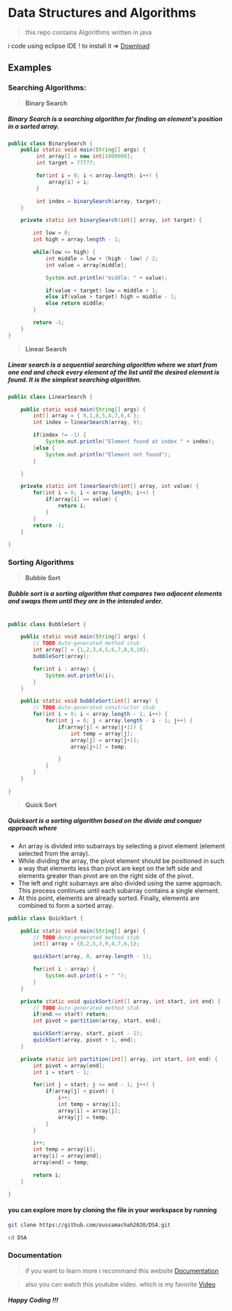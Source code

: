 # Data Structures and Algorithms

> this repo contains Algorithms written in java

i code using eclipse IDE ! to install it => [Download](https://www.eclipse.org/downloads/)

## Examples

### Searching Algorithms:

> **Binary Search**

##### Binary Search is a searching algorithm for finding an element's position in a sorted array.

```java
public class BinarySearch {
	public static void main(String[] args) {
		 int array[] = new int[1000000];
		 int target = 77777;

		 for(int i = 0; i < array.length; i++) {
			 array[i] = i;
		 }

		 int index = binarySearch(array, target);
	}

	private static int binarySearch(int[] array, int target) {

		int low = 0;
		int high = array.length - 1;

		while(low <= high) {
			int middle = low + (high - low) / 2;
			int value = array[middle];

			System.out.println("middle: " + value);

			if(value < target) low = middle + 1;
			else if(value > target) high = middle - 1;
			else return middle;
		}

		return -1;
	}
}
```

> **Linear Search**

##### Linear search is a sequential searching algorithm where we start from one end and check every element of the list until the desired element is found. It is the simplest searching algorithm.

```java
public class LinearSearch {

	public static void main(String[] args) {
		int[] array = { 9,1,8,5,4,7,6,4 };
		int index = linearSearch(array, 9);

		if(index != -1) {
			System.out.println("Element found at index " + index);
		}else {
			System.out.println("Element not found");
		}

	}

	private static int linearSearch(int[] array, int value) {
		for(int i = 0; i < array.length; i++) {
			if(array[i] == value) {
				return i;
			}
		}
		return -1;
	}

}
```

### Sorting Algorithms

> **Bubble Sort**

##### Bubble sort is a sorting algorithm that compares two adjacent elements and swaps them until they are in the intended order.

```java

public class BubbleSort {

	public static void main(String[] args) {
		// TODO Auto-generated method stub
		int array[] = {1,2,3,4,5,6,7,8,9,10};
		bubbleSort(array);

		for(int i : array) {
			System.out.println(i);
		}
	}

	public static void bubbleSort(int[] array) {
		// TODO Auto-generated constructor stub
		for(int i = 0; i < array.length - 1; i++) {
			for(int j = 0; j < array.length - i - 1; j++) {
				if(array[j] < array[j+1]) {
					int temp = array[j];
					array[j] = array[j+1];
					array[j+1] = temp;

				}
			}
		}
	}

}

```

> **Quick Sort**

##### Quicksort is a sorting algorithm based on the divide and conquer approach where

- An array is divided into subarrays by selecting a pivot element (element selected from the array).
- While dividing the array, the pivot element should be positioned in such a way that elements less than pivot are kept on the left side and elements greater than pivot are on the right side of the pivot.
- The left and right subarrays are also divided using the same approach. This process continues until each subarray contains a single element.
- At this point, elements are already sorted. Finally, elements are combined to form a sorted array.

```java
public class QuickSort {

	public static void main(String[] args) {
		// TODO Auto-generated method stub
		int[] array = {8,2,5,3,9,4,7,6,1};

		quickSort(array, 0, array.length - 1);

		for(int i : array) {
			System.out.print(i + " ");
		}
	}

	private static void quickSort(int[] array, int start, int end) {
		// TODO Auto-generated method stub
		if(end <= start) return;
		int pivot = partition(array, start, end);

		quickSort(array, start, pivot - 1);
		quickSort(array, pivot + 1, end);
	}

	private static int partition(int[] array, int start, int end) {
		int pivot = array[end];
		int i = start - 1;

		for(int j = start; j <= end - 1; j++) {
			if(array[j] < pivot) {
				i++;
				int temp = array[i];
				array[i] = array[j];
				array[j] = temp;
			}
		}

		i++;
		int temp = array[i];
		array[i] = array[end];
		array[end] = temp;

		return i;
	}

}

```

#### you can explore more by cloning the file in your workspace by running

```bash
git clone https://github.com/oussamachah2020/DSA.git

cd DSA
```

### Documentation

> if you want to learn more i recommand this website
> [Documentation](https://www.programiz.com/dsa/algorithm)

> also you can watch this youtube video. which is my favorite
> [Video](https://youtu.be/CBYHwZcbD-s)

##### Happy Coding !!!

